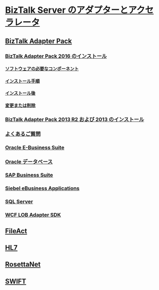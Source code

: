 # [BizTalk Server のアダプターとアクセラレータ](adapters-and-accelerators-in-biztalk-server.md)
## [BizTalk Adapter Pack](biztalk-adapter-pack.md)
### [BizTalk Adapter Pack 2016 のインストール](install-the-biztalk-adapter-pack-2016.md)
#### [ソフトウェアの必要なコンポーネント](software-prerequisites-for-biztalk-adapter-pack-2016.md)
#### [インストール手順](installing-the-biztalk-adapter-pack-2016.md)
#### [インストール後](post-installation-steps-for-biztalk-adapter-pack-2016.md)
#### [変更または削除](update-or-uninstall-the-biztalk-adapter-pack-2016.md)
### [BizTalk Adapter Pack 2013 R2 および 2013 のインストール](install-biztalk-adapter-pack-2013-r2-and-2013.md)
### [よくあるご質問](frequently-asked-questions-for-the-biztalk-adapter-pack.md)
### [Oracle E-Business Suite](adapter-oracle-ebs\TOC.md)
### [Oracle データベース](adapter-oracle-database\TOC.md)
### [SAP Business Suite](adapter-sap\TOC.md)
### [Siebel eBusiness Applications](adapter-siebel\TOC.md)
### [SQL Server](adapter-sql\TOC.md)
### [WCF LOB Adapter SDK](wcf-lob-adapter-sdk\TOC.md)
## [FileAct](fileact-interact\TOC.md)
## [HL7](accelerator-hl7\TOC.md)
## [RosettaNet](accelerator-rosettanet\TOC.md)
## [SWIFT](accelerator-swift\TOC.md)